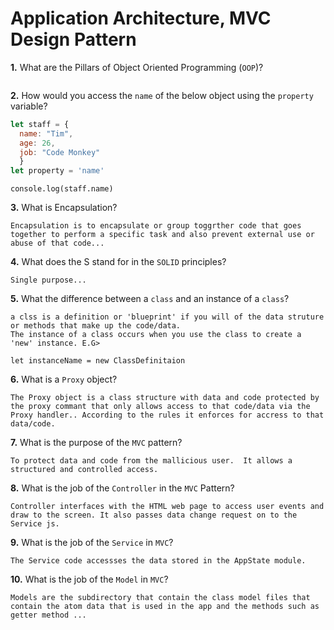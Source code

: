 # Application Architecture, MVC Design Pattern

**1.** What are the Pillars of Object Oriented Programming (`OOP`)?
<!-- enter you answer in the space below -->
```

```
**2.** How would you access the `name` of the below object using the `property` variable?
```js
let staff = {
  name: "Tim",
  age: 26,
  job: "Code Monkey"
  }
let property = 'name'
```
<!-- enter you answer in the space below -->
```
console.log(staff.name)
```
**3.** What is Encapsulation?
<!-- enter you answer in the space below -->
```
Encapsulation is to encapsulate or group toggrther code that goes together to perform a specific task and also prevent external use or abuse of that code...

```
**4.** What does the S stand for in the `SOLID` principles?
<!-- enter you answer in the space below -->
```
Single purpose...
```
**5.** What the difference between a `class` and an instance of a `class`?
<!-- enter you answer in the space below -->
```
a clss is a definition or 'blueprint' if you will of the data struture or methods that make up the code/data.
The instance of a class occurs when you use the class to create a 'new' instance. E.G>

let instanceName = new ClassDefinitaion

```
**6.** What is a `Proxy` object?
<!-- enter you answer in the space below -->
```
The Proxy object is a class structure with data and code protected by the proxy commant that only allows access to that code/data via the Proxy handler.. According to the rules it enforces for accress to that data/code.

```

**7.** What is the purpose of the `MVC` pattern?
<!-- enter you answer in the space below -->
```
To protect data and code from the mallicious user.  It allows a structured and controlled access.

```
**8.** What is the job of the `Controller` in the `MVC` Pattern?
<!-- enter you answer in the space below -->
```
Controller interfaces with the HTML web page to access user events and draw to the screen. It also passes data change request on to the Service js.
```

**9.** What is the job of the `Service` in `MVC`?
<!-- enter you answer in the space below -->
```
The Service code accessses the data stored in the AppState module.  
```
**10.** What is the job of the `Model` in `MVC`?
<!-- enter you answer in the space below -->
```
Models are the subdirectory that contain the class model files that contain the atom data that is used in the app and the methods such as getter method ... 

```


